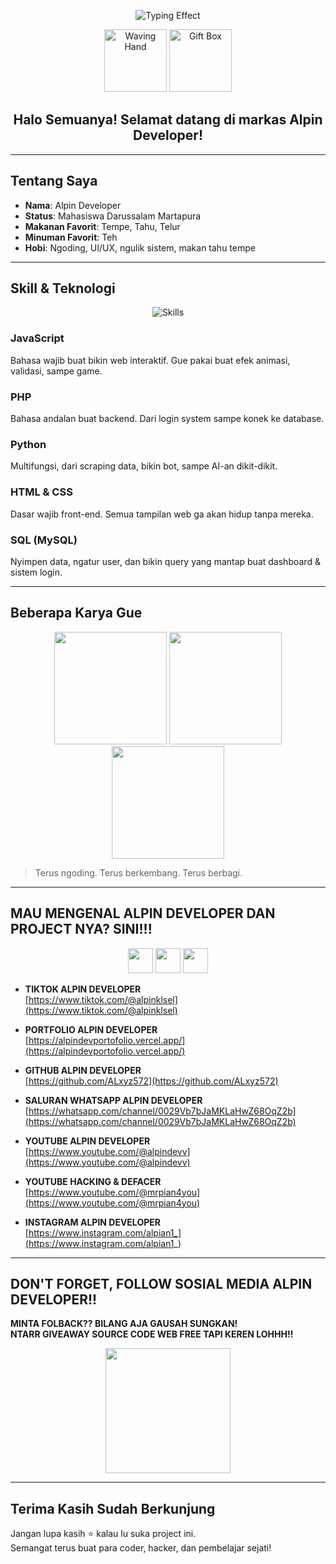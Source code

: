 <!-- Typing effect -->
<p align="center">
  <img src="https://readme-typing-svg.demolab.com/?lines=Selamat+Datang+di+Repository+Alpin+Developer;&center=true&size=22&duration=4000" alt="Typing Effect" />
</p>

<!-- Waving GIF + Gift -->
<p align="center">
  <img src="https://media.giphy.com/media/ASd0Ukj0y3qMM/giphy.gif" width="100" alt="Waving Hand" />
  <img src="https://media.giphy.com/media/26BRv0ThflsHCqDrG/giphy.gif" width="100" alt="Gift Box" />
</p>

<h2 align="center">Halo Semuanya! Selamat datang di markas Alpin Developer!</h2>

---

## Tentang Saya

- **Nama**: Alpin Developer  
- **Status**: Mahasiswa Darussalam Martapura  
- **Makanan Favorit**: Tempe, Tahu, Telur  
- **Minuman Favorit**: Teh  
- **Hobi**: Ngoding, UI/UX, ngulik sistem, makan tahu tempe

---

## Skill & Teknologi

<p align="center">
  <img src="https://skillicons.dev/icons?i=js,php,python,html,css,mysql" alt="Skills" />
</p>

### JavaScript
Bahasa wajib buat bikin web interaktif. Gue pakai buat efek animasi, validasi, sampe game.

### PHP
Bahasa andalan buat backend. Dari login system sampe konek ke database.

### Python
Multifungsi, dari scraping data, bikin bot, sampe AI-an dikit-dikit.

### HTML & CSS
Dasar wajib front-end. Semua tampilan web ga akan hidup tanpa mereka.

### SQL (MySQL)
Nyimpen data, ngatur user, dan bikin query yang mantap buat dashboard & sistem login.

---

## Beberapa Karya Gue

<p align="center">
  <img src="https://media.giphy.com/media/13HgwGsXF0aiGY/giphy.gif" width="180" />
  <img src="https://media.giphy.com/media/3oKIPwoeGErMmaI43C/giphy.gif" width="180" />
  <img src="https://media.giphy.com/media/qgQUggAC3Pfv687qPC/giphy.gif" width="180" />
</p>

> Terus ngoding. Terus berkembang. Terus berbagi.

---

## MAU MENGENAL ALPIN DEVELOPER DAN PROJECT NYA? SINI!!!

<p align="center">
  <a href="https://www.tiktok.com/@alpinklsel"><img src="https://cdn-icons-png.flaticon.com/128/3046/3046120.png" width="40" /></a>
  <a href="https://www.instagram.com/alpian1_"><img src="https://cdn-icons-png.flaticon.com/128/2111/2111463.png" width="40" /></a>
  <a href="https://whatsapp.com/channel/0029Vb7bJaMKLaHwZ68OqZ2b"><img src="https://cdn-icons-png.flaticon.com/128/733/733585.png" width="40" /></a>
</p>

- **TIKTOK ALPIN DEVELOPER**  
  [https://www.tiktok.com/@alpinklsel](https://www.tiktok.com/@alpinklsel)

- **PORTFOLIO ALPIN DEVELOPER**  
  [https://alpindevportofolio.vercel.app/](https://alpindevportofolio.vercel.app/)

- **GITHUB ALPIN DEVELOPER**  
  [https://github.com/ALxyz572](https://github.com/ALxyz572)

- **SALURAN WHATSAPP ALPIN DEVELOPER**  
  [https://whatsapp.com/channel/0029Vb7bJaMKLaHwZ68OqZ2b](https://whatsapp.com/channel/0029Vb7bJaMKLaHwZ68OqZ2b)

- **YOUTUBE ALPIN DEVELOPER**  
  [https://www.youtube.com/@alpindevv](https://www.youtube.com/@alpindevv)

- **YOUTUBE HACKING & DEFACER**  
  [https://www.youtube.com/@mrpian4you](https://www.youtube.com/@mrpian4you)

- **INSTAGRAM ALPIN DEVELOPER**  
  [https://www.instagram.com/alpian1_](https://www.instagram.com/alpian1_)

---

## DON'T FORGET, FOLLOW SOSIAL MEDIA ALPIN DEVELOPER!!

**MINTA FOLBACK?? BILANG AJA GAUSAH SUNGKAN!**  
**NTARR GIVEAWAY SOURCE CODE WEB FREE TAPI KEREN LOHHH!!**

<p align="center">
  <img src="https://media.giphy.com/media/3oriO0OEd9QIDdllqo/giphy.gif" width="200" />
</p>

---

## Terima Kasih Sudah Berkunjung

Jangan lupa kasih ⭐ kalau lu suka project ini.  
Semangat terus buat para coder, hacker, dan pembelajar sejati!

